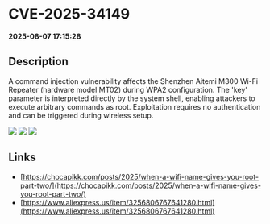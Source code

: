 # CVE-2025-34149

**2025-08-07 17:15:28**

## Description
A command injection vulnerability affects the Shenzhen Aitemi M300 Wi-Fi Repeater (hardware model MT02) during WPA2 configuration. The 'key' parameter is interpreted directly by the system shell, enabling attackers to execute arbitrary commands as root. Exploitation requires no authentication and can be triggered during wireless setup.

![](https://img.shields.io/static/v1?label=Score&message=9.4&color=red)
![](https://img.shields.io/static/v1?label=Severity&message=CRITICAL&color=red)
![](https://img.shields.io/static/v1?label=CWE&message=RCE&color=green)

## Links
- [https://chocapikk.com/posts/2025/when-a-wifi-name-gives-you-root-part-two/](https://chocapikk.com/posts/2025/when-a-wifi-name-gives-you-root-part-two/)
- [https://www.aliexpress.us/item/3256806767641280.html](https://www.aliexpress.us/item/3256806767641280.html)
